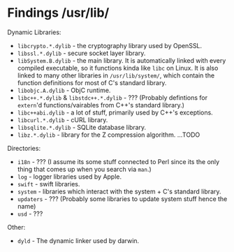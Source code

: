 # Findings /usr/lib/
Dynamic Libraries:
- `libcrypto.*.dylib` - the cryptography library used by OpenSSL.
- `libssl.*.dylib` - secure socket layer library.
- `libSystem.B.dylib` - the main library. It is automatically linked with every compiled executable, so it functions kinda like `libc` on Linux. It is also linked to many other libraries in `/usr/lib/system/`, which contain the function definitions for most of C's standard library.
- `libobjc.A.dylib` - ObjC runtime.
- `libc++.*.dylib` & `libstdc++.*.dylib` - ??? (Probably defintions for `extern`'d functions/vairables from C++'s standard library.)
- `libc++abi.dylib` - a lot of stuff, primarily used by C++'s exceptions.
- `libcurl.*.dylib` - cURL library.
- `libsqlite.*.dylib` - SQLite database library.
- `libz.*.dylib` - library for the Z compression algorithm.
...TODO

Directories:
- `i18n` - ??? (I assume its some stuff connected to Perl since its the only thing that comes up when you search via `man`.)
- `log` - logger libraries used by Apple.
- `swift` - swift libraries.
- `system` - libraries which interact with the system + C's standard library.
- `updaters` - ??? (Probably some libraries to update system stuff hence the name)
- `usd` - ???

Other:
- `dyld` - The dynamic linker used by darwin.